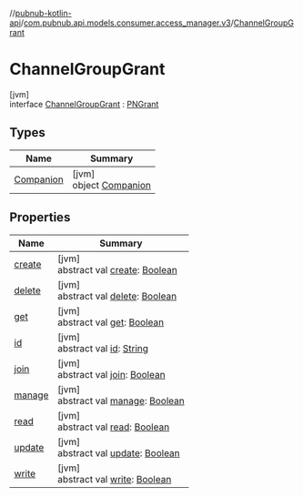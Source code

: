 //[pubnub-kotlin-api](../../../index.md)/[com.pubnub.api.models.consumer.access_manager.v3](../index.md)/[ChannelGroupGrant](index.md)

# ChannelGroupGrant

[jvm]\
interface [ChannelGroupGrant](index.md) : [PNGrant](../-p-n-grant/index.md)

## Types

| Name | Summary |
|---|---|
| [Companion](-companion/index.md) | [jvm]<br>object [Companion](-companion/index.md) |

## Properties

| Name | Summary |
|---|---|
| [create](../-p-n-grant/create.md) | [jvm]<br>abstract val [create](../-p-n-grant/create.md): [Boolean](https://kotlinlang.org/api/latest/jvm/stdlib/kotlin/-boolean/index.html) |
| [delete](../-p-n-grant/delete.md) | [jvm]<br>abstract val [delete](../-p-n-grant/delete.md): [Boolean](https://kotlinlang.org/api/latest/jvm/stdlib/kotlin/-boolean/index.html) |
| [get](../-p-n-grant/get.md) | [jvm]<br>abstract val [get](../-p-n-grant/get.md): [Boolean](https://kotlinlang.org/api/latest/jvm/stdlib/kotlin/-boolean/index.html) |
| [id](../-p-n-grant/id.md) | [jvm]<br>abstract val [id](../-p-n-grant/id.md): [String](https://kotlinlang.org/api/latest/jvm/stdlib/kotlin/-string/index.html) |
| [join](../-p-n-grant/join.md) | [jvm]<br>abstract val [join](../-p-n-grant/join.md): [Boolean](https://kotlinlang.org/api/latest/jvm/stdlib/kotlin/-boolean/index.html) |
| [manage](../-p-n-grant/manage.md) | [jvm]<br>abstract val [manage](../-p-n-grant/manage.md): [Boolean](https://kotlinlang.org/api/latest/jvm/stdlib/kotlin/-boolean/index.html) |
| [read](../-p-n-grant/read.md) | [jvm]<br>abstract val [read](../-p-n-grant/read.md): [Boolean](https://kotlinlang.org/api/latest/jvm/stdlib/kotlin/-boolean/index.html) |
| [update](../-p-n-grant/update.md) | [jvm]<br>abstract val [update](../-p-n-grant/update.md): [Boolean](https://kotlinlang.org/api/latest/jvm/stdlib/kotlin/-boolean/index.html) |
| [write](../-p-n-grant/write.md) | [jvm]<br>abstract val [write](../-p-n-grant/write.md): [Boolean](https://kotlinlang.org/api/latest/jvm/stdlib/kotlin/-boolean/index.html) |
